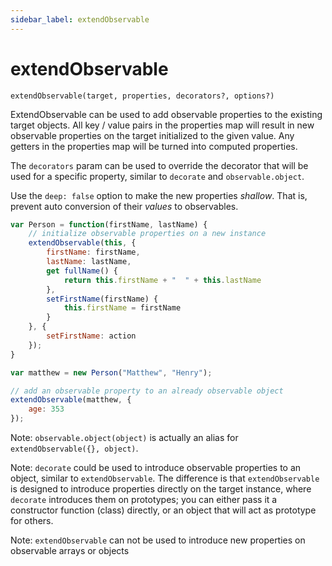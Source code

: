 ```yaml
---
sidebar_label: extendObservable
---
```


<div id='codefund' ></div>

# extendObservable

`extendObservable(target, properties, decorators?, options?)`

ExtendObservable can be used to add observable properties to the existing target objects.
All key / value pairs in the properties map will result in new observable properties on the target initialized to the given value.
Any getters in the properties map will be turned into computed properties.

The `decorators` param can be used to override the decorator that will be used for a specific property, similar to `decorate` and `observable.object`.

Use the `deep: false` option to make the new properties _shallow_. That is, prevent auto conversion of their _values_ to observables.

```javascript
var Person = function(firstName, lastName) {
	// initialize observable properties on a new instance
	extendObservable(this, {
		firstName: firstName,
		lastName: lastName,
		get fullName() {
			return this.firstName + "  " + this.lastName
		},
		setFirstName(firstName) {
			this.firstName = firstName
		}
	}, {
		setFirstName: action
	});
}

var matthew = new Person("Matthew", "Henry");

// add an observable property to an already observable object
extendObservable(matthew, {
	age: 353
});
```

Note:  `observable.object(object)` is actually an alias for `extendObservable({}, object)`.

Note: `decorate` could be used to introduce observable properties to an object, similar to `extendObservable`. The difference is that `extendObservable` is designed to introduce properties directly on the target instance, where `decorate` introduces them on prototypes; you can either pass it a constructor function (class) directly, or an object that will act as prototype for others.

Note: `extendObservable` can not be used to introduce new properties on observable arrays or objects
